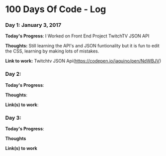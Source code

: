# 100 Days Of Code - Log

### Day 1: January 3, 2017

**Today's Progress**: I Worked on Front End Project TwitchTV JSON API

**Thoughts:** Still learning the API's and JSON funtionality but it is fun to edit the CSS, learning by making lots of mistakes. 

**Link to work:** Twitchtv JSON Api(https://codepen.io/jaquino/pen/NdWBJV)

### Day 2: 


**Today's Progress**: 

**Thoughts**: 

**Link(s) to work**:


### Day 3:

**Today's Progress**: 

**Thoughts** 

**Link(s) to work**
 
